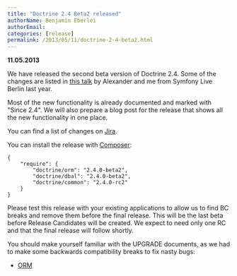 ```yaml
---
title: "Doctrine 2.4 Beta2 released"
authorName: Benjamin Eberlei
authorEmail:
categories: [release]
permalink: /2013/05/11/doctrine-2-4-beta2.html
---
```

**11.05.2013**

We have released the second beta version of Doctrine 2.4. Some of the
changes are listed in [this
talk](https://speakerdeck.com/asm89/what-is-new-in-doctrine) by
Alexander and me from Symfony Live Berlin last year.

Most of the new functionality is already documented and marked with
"Since 2.4". We will also prepare a blog post for the release that shows
all the new functionality in one place.

You can find a list of changes on
[Jira](https://www.doctrine-project.org/jira/issues/?jql=project%20in%20(DDC%2C%20DBAL%2C%20DCOM)%20AND%20fixVersion%20%3D%20%222.4%22%20AND%20status%20%3D%20Resolved%20ORDER%20BY%20priority%20DESC).

You can install the release with [Composer](https://packagist.org):

    {
        "require": {
            "doctrine/orm": "2.4.0-beta2",
            "doctrine/dbal": "2.4.0-beta2",
            "doctrine/common": "2.4.0-rc2"
        }
    }

Please test this release with your existing applications to allow us to
find BC breaks and remove them before the final release. This will be
the last beta before Release Candidates will be created. We expect to
need only one RC and that the final release will follow shortly.

You should make yourself familiar with the UPGRADE documents, as we had
to make some backwards compatibility breaks to fix nasty bugs:

-   [ORM](https://github.com/doctrine/doctrine2/blob/master/UPGRADE.md)

